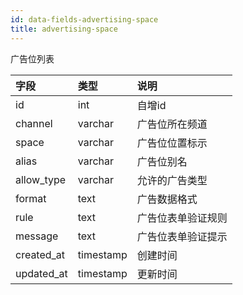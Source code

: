 ```yaml
---
id: data-fields-advertising-space
title: advertising-space
---
```


广告位列表

| 字段 | 类型 | 说明 |
| :- | :- | :- |
| id | int | 自增id |
| channel | varchar | 广告位所在频道 |
| space | varchar | 广告位位置标示 |
| alias | varchar | 广告位别名 |
| allow_type | varchar | 允许的广告类型 |
| format | text | 广告数据格式 |
| rule | text | 广告位表单验证规则 |
| message | text | 广告位表单验证提示  |
| created_at | timestamp | 创建时间 |
| updated_at | timestamp | 更新时间 |